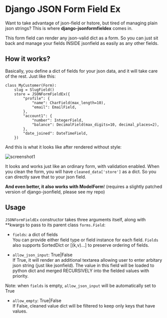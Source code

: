 Django JSON Form Field Ex
=========================

Want to take advantage of json-field or hstore, but tired of managing plain json strings?
This is where **django-jsonformfieldex** comes in.

This form field can render any json-valid dict as a form. So you can just sit back and manage your fields INSIDE jsonfield as easily as any other fields.

How it works?
-------------

Basically, you define a dict of fields for your json data, and it will take care of the rest. Just like this:

    class MyCustomer(Form):
        slug = SlugField()
        store = JSONFormFieldEx({
            "profile": {
                "name": CharField(max_length=10),
    			"email": EmailField,
            },
            "account1": {
    			"number": IntegerField,
    			"balance": DecimalField(max_digits=10, decimal_places=2),
            },
    		"date_joined": DateTimeField,
        })

And this is what it looks like after rendered without style:

![screenshot1](http://ledzep2.github.com/django-jsonformfieldex/screenshot1.jpg)

It looks and works just like an ordinary form, with validation enabled. When you clean the form, you will have `cleaned_data['store']` as a dict. So you can directly save that to your json field.

**And even better, it also works with ModelForm**! (requires a slightly patched version of django-jsonfield, please see my repo)

Usage
------

`JSONFormFieldEx` constructor takes three arguments itself, along with **kwargs to pass to its parent class `forms.Field`:

* `fields`: a dict of fields  
You can provide either field type or field instance for each field. `Fields` also supports SortedDict or [(k,v)...] to preserve ordering of fields.

* `allow_json_input`: True|False  
If True, it will render an additional textarea allowing user to enter arbitary json string (just like jsonfield). The value in this field will be loaded to python dict and merged RECURSIVELY into the fielded values with priority.

Note: when `fields` is empty, `allow_json_input` will be automatically set to True

* `allow_empty`: True|False  
If False, cleaned value dict will be filtered to keep only keys that have values.

